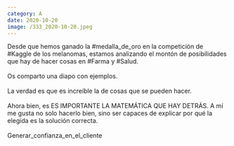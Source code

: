 ```yaml
--- 
category: A 
date: 2020-10-20 
image: /333_2020-10-20.jpeg 
--- 
```


Desde que hemos ganado la #medalla_de_oro en la competición de #Kaggle de los melanomas, estamos analizando el montón de posibilidades que hay de hacer cosas en #Farma y #Salud. <br><br>Os comparto una diapo con ejemplos.<br><br>La verdad es que es increíble la de cosas que se pueden hacer. <br><br>Ahora bien, es ES IMPORTANTE LA MATEMÁTICA QUE HAY DETRÁS. A mí me gusta no solo hacerlo bien, sino ser capaces de explicar por qué la elegida es la solución correcta.  <br><br>Generar_confianza_en_el_cliente